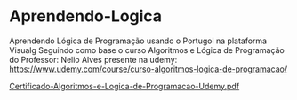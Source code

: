 # Aprendendo-Logica
Aprendendo Lógica de Programação usando o Portugol na plataforma Visualg Seguindo como base o curso Algoritmos e Lógica de Programação do Professor: Nelio Alves presente na udemy: https://www.udemy.com/course/curso-algoritmos-logica-de-programacao/


[Certificado-Algoritmos-e-Logica-de-Programacao-Udemy.pdf](https://github.com/Dev-Gabriel-Martins/Aprendendo-Logica/files/11301568/Certificado-Algoritmos-e-Logica-de-Programacao-Udemy.pdf)
